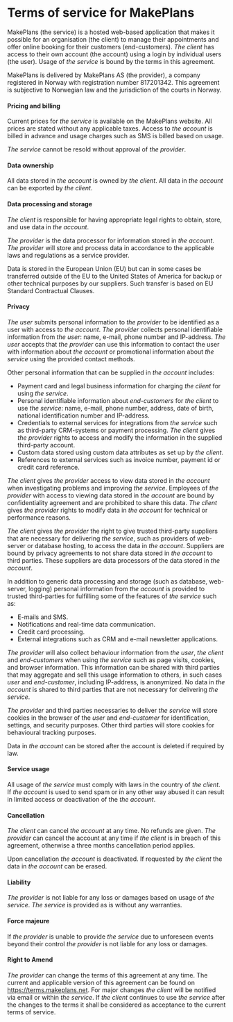 <h1>Terms of service for MakePlans</h1>

MakePlans (the service) is a hosted web-based application that makes it possible for an organisation (the client) to manage their appointments and offer online booking for their customers (end-customers). *The client* has access to their own account (the account) using a login by individual users (the user). Usage of *the service* is bound by the terms in this agreement.

MakePlans is delivered by MakePlans AS (the provider), a company registered in Norway with registration number 817201342. This agreement is subjective to Norwegian law and the jurisdiction of the courts in Norway.

<h4>Pricing and billing</h4>

Current prices for *the service* is available on the MakePlans website. All prices are stated without any applicable taxes. Access to *the account* is billed in advance and usage charges such as SMS is billed based on usage.

*The service* cannot be resold without approval of *the provider*.

<h4>Data ownership</h4>

All data stored in *the account* is owned by *the client*. All data in *the account* can be exported by *the client*.

<h4>Data processing and storage</h4>

*The client* is responsible for having appropriate legal rights to obtain, store, and use data in *the account*.

*The provider* is the data processor for information stored in *the account*. *The provider* will store and process data in accordance to the applicable laws and regulations as a service provider.

Data is stored in the European Union (EU) but can in some cases be transferred outside of the EU to the United States of America for backup or other technical purposes by our suppliers. Such transfer is based on EU Standard Contractual Clauses.

<h4>Privacy</h4>

*The user* submits personal information to *the provider* to be identified as a user with access to *the account*. *The provider* collects personal identifiable information from *the user*: name, e-mail, phone number and IP-address. *The user* accepts that *the provider* can use this information to contact the user with information about *the account* or promotional information about *the service* using the provided contact methods.

Other personal information that can be supplied in *the account* includes:
* Payment card and legal business information for charging *the client* for using *the service*.
* Personal identifiable information about *end-customers* for *the client* to use *the service*: name, e-mail, phone number, address, date of birth, national identification number and IP-address.
* Credentials to external services for integrations from *the service* such as third-party CRM-systems or payment processing. *The client* gives *the provider* rights to access and modify the information in the supplied third-party account.
* Custom data stored using custom data attributes as set up by *the client*.
* References to external services such as invoice number, payment id or credit card reference.

*The client* gives *the provider* access to view data stored in *the account* when investigating problems and improving *the service*. Employees of *the provider* with access to viewing data stored in *the account* are bound by confidentiality agreement and are prohibited to share this data. *The client* gives *the provider* rights to modify data in *the account* for technical or performance reasons.

*The client* gives *the provider* the right to give trusted third-party suppliers that are necessary for delivering *the service*, such as providers of web-server or database hosting, to access the data in *the account*. Suppliers are bound by privacy agreements to not share data stored in *the account* to third parties. These suppliers are data processors of the data stored in *the account*.

In addition to generic data processing and storage (such as database, web-server, logging) personal information from *the account* is provided to trusted third-parties for fulfilling some of the features of *the service* such as:
* E-mails and SMS.
* Notifications and real-time data communication.
* Credit card processing.
* External integrations such as CRM and e-mail newsletter applications.

*The provider* will also collect behaviour information from *the user*, *the client* and *end-customers* when using *the service* such as page visits, cookies, and browser information. This information can be shared with third parties that may aggregate and sell this usage information to others, in such cases *user* and *end-customer*, including IP-address, is anonymized. No data in *the account* is shared to third parties that are not necessary for delivering *the service*.

*The provider* and third parties necessaries to deliver *the service* will store cookies in the browser of the *user* and *end-customer* for identification, settings, and security purposes. Other third parties will store cookies for behavioural tracking purposes.

Data in *the account* can be stored after the account is deleted if required by law.

<h4>Service usage</h4>

All usage of *the service* must comply with laws in the country of *the client*. If *the account* is used to send spam or in any other way abused it can result in limited access or deactivation of the *the account*.

<h4>Cancellation</h4>

*The client* can cancel *the account* at any time. No refunds are given. *The provider* can cancel the account at any time if *the client* is in breach of this agreement, otherwise a three months cancellation period applies.

Upon cancellation *the account* is deactivated. If requested by *the client* the data in *the account* can be erased.

<h4>Liability</h4>

*The provider* is not liable for any loss or damages based on usage of *the service*. *The service* is provided as is without any warranties.

<h4>Force majeure</h4>

If *the provider* is unable to provide *the service* due to unforeseen events beyond their control *the provider* is not liable for any loss or damages.

<h4>Right to Amend</h4>

*The provider* can change the terms of this agreement at any time. The current and applicable version of this agreement can be found on https://terms.makeplans.net. For major changes *the client* will be notified via email or within *the service*. If *the client* continues to use *the service* after the changes to the terms it shall be considered as acceptance to the current terms of service.